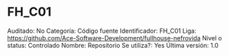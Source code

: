 # FH_C01

Auditado: No
Categoría: Código fuente
Identificador: FH_C01
Liga: https://github.com/Ace-Software-Development/fullhouse-nefrovida
Nivel o status: Controlado
Nombre: Repositorio
Se utiliza?: Yes
Última versión: 1.0